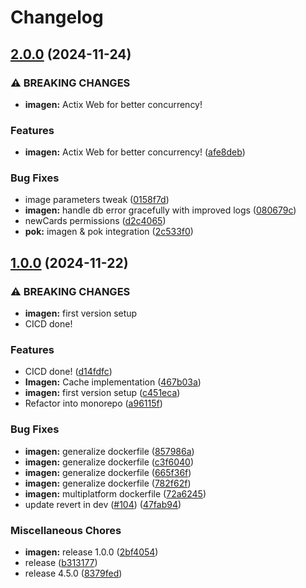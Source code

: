 # Changelog

## [2.0.0](https://github.com/doper1/POK/compare/imagen@v1.0.0...imagen@v2.0.0) (2024-11-24)


### ⚠ BREAKING CHANGES

* **imagen:** Actix Web for better concurrency!

### Features

* **imagen:** Actix Web for better concurrency! ([afe8deb](https://github.com/doper1/POK/commit/afe8deb5c8a7189fbac5377e9219bf1a483fcef5))


### Bug Fixes

* image parameters tweak ([0158f7d](https://github.com/doper1/POK/commit/0158f7dacc4a1da4303dbb08c62e56f4085d967c))
* **imagen:** handle db error gracefully with improved logs ([080679c](https://github.com/doper1/POK/commit/080679c26a6ac4d286528cb3cd8a76185529aed3))
* newCards permissions ([d2c4065](https://github.com/doper1/POK/commit/d2c406519ac17bb1421a057422efced41663e108))
* **pok:** imagen & pok integration ([2c533f0](https://github.com/doper1/POK/commit/2c533f01ffc1dd8b7d80ab2088581f2917263cbe))

## [1.0.0](https://github.com/doper1/POK/compare/imagen-v1.0.0...imagen@v1.0.0) (2024-11-22)


### ⚠ BREAKING CHANGES

* **imagen:** first version setup
* CICD done!

### Features

* CICD done! ([d14fdfc](https://github.com/doper1/POK/commit/d14fdfc85bcb769e77032392773eda073b1a90be))
* **Imagen:** Cache implementation ([467b03a](https://github.com/doper1/POK/commit/467b03a4f86bf212ff9753c489f864f11ac27cfb))
* **imagen:** first version setup ([c451eca](https://github.com/doper1/POK/commit/c451ecacb116a25a824c4e92937abc58d9ca58b6))
* Refactor into monorepo ([a96115f](https://github.com/doper1/POK/commit/a96115ff24e264c9167908dc52b0540a42c9174f))


### Bug Fixes

* **imagen:** generalize dockerfile ([857986a](https://github.com/doper1/POK/commit/857986a976e13600d4d01cb3cca51ae248e6451b))
* **imagen:** generalize dockerfile ([c3f6040](https://github.com/doper1/POK/commit/c3f6040991278d9ba8ad3c1eb868d83e6388abfb))
* **imagen:** generalize dockerfile ([665f36f](https://github.com/doper1/POK/commit/665f36f5e98c1c93095acd771fdcc67382560ffb))
* **imagen:** generalize dockerfile ([782f62f](https://github.com/doper1/POK/commit/782f62f32d9c00a75d6ec0e17618512a0ce1bc93))
* **imagen:** multiplatform dockerfile ([72a6245](https://github.com/doper1/POK/commit/72a6245e8c556cd3fbdc78a82f121b02fddbb813))
* update revert in dev ([#104](https://github.com/doper1/POK/issues/104)) ([47fab94](https://github.com/doper1/POK/commit/47fab94fcd907edb5c3a9f4860e2d7f9bf09c6e9))


### Miscellaneous Chores

* **imagen:** release 1.0.0 ([2bf4054](https://github.com/doper1/POK/commit/2bf4054e4938a16b6aa3f042fdf9204556dae9e4))
* release ([b313177](https://github.com/doper1/POK/commit/b313177bdb8d77cf404ba7c84e19bcb5c9954a01))
* release 4.5.0 ([8379fed](https://github.com/doper1/POK/commit/8379fedbb5bf988d6177ccd60bf0f1edf22766ea))
